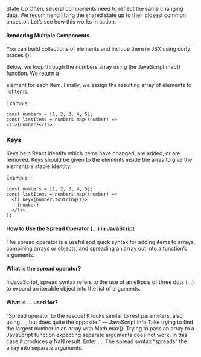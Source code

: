 
 State Up
Often, several components need to reflect the same changing data. We recommend lifting the shared state up to their closest common ancestor. Let’s see how this works in action.

#### Rendering Multiple Components
You can build collections of elements and include them in JSX using curly braces {}.

Below, we loop through the numbers array using the JavaScript map() function. We return a

element for each item. Finally, we assign the resulting array of elements to listItems:
 

Example :
```
const numbers = [1, 2, 3, 4, 5];
const listItems = numbers.map((number) =>
<li>{number}</li>
```
### Keys
Keys help React identify which items have changed, are added, or are removed. Keys should be given to the elements inside the array to give the elements a stable identity:

Example :
```
const numbers = [1, 2, 3, 4, 5];
const listItems = numbers.map((number) =>
  <li key={number.toString()}>
    {number}
  </li>
);
```
#### How to Use the Spread Operator (…) in JavaScript
The spread operator is a useful and quick syntax for adding items to arrays, combining arrays or objects, and spreading an array out into a function’s arguments.

#### What is the spread operator?
InJavaScript, spread syntax refers to the use of an ellipsis of three dots (…) to expand an iterable object into the list of arguments.

#### What is ... used for?
“Spread operator to the rescue! It looks similar to rest parameters, also using ..., but does quite the opposite.” — JavaScript.info Take trying to find the largest number in an array with Math.max(): Trying to pass an array to a JavaScript function expecting separate arguments does not work. In this case it produces a NaN result. Enter …: The spread syntax “spreads” the array into separate arguments.
